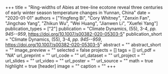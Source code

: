 +++
title = "Ring-widths of Abies at tree-line ecotone reveal three centuries of early winter season temperature changes in Yunnan, China"
date = "2020-01-01"
authors = ["Yingfeng Bi", "Cory Whitney", "Zenxin Fan", "Jingchao Yang", "Zhikun Wu", "Wei Huang", "Jianwen Li", "Xuefei Yang"]
publication_types = ["2"]
publication = "Climate Dynamics, (55), 3-4, _pp. 945--959_, https://doi.org/10.1007/s00382-020-05303-5"
publication_short = "Climate Dynamics, (55), 3-4, _pp. 945--959_, https://doi.org/10.1007/s00382-020-05303-5"
abstract = ""
abstract_short = ""
image_preview = ""
selected = false
projects = []
tags = []
url_pdf = "NA"
url_preprint = ""
url_code = ""
url_dataset = ""
url_project = ""
url_slides = ""
url_video = ""
url_poster = ""
url_source = ""
math = true
highlight = true
[header]
image = ""
caption = ""
+++
